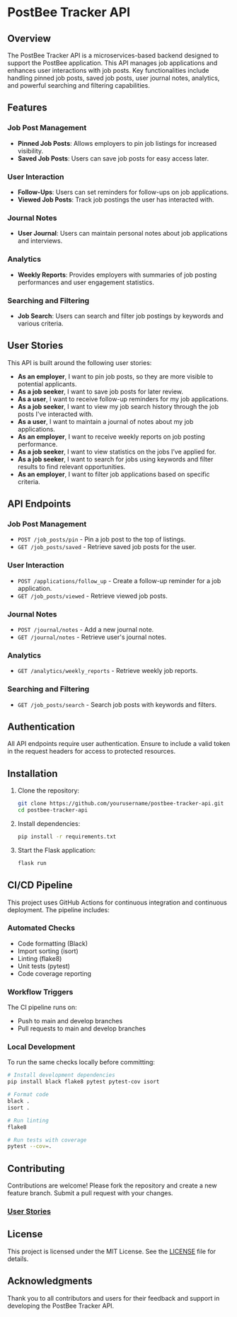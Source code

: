 
# PostBee Tracker API

## Overview

The PostBee Tracker API is a microservices-based backend designed to support the PostBee application. This API manages job applications and enhances user interactions with job posts. Key functionalities include handling pinned job posts, saved job posts, user journal notes, analytics, and powerful searching and filtering capabilities.

## Features

### Job Post Management
- **Pinned Job Posts**: Allows employers to pin job listings for increased visibility.
- **Saved Job Posts**: Users can save job posts for easy access later.

### User Interaction
- **Follow-Ups**: Users can set reminders for follow-ups on job applications.
- **Viewed Job Posts**: Track job postings the user has interacted with.

### Journal Notes
- **User Journal**: Users can maintain personal notes about job applications and interviews.

### Analytics
- **Weekly Reports**: Provides employers with summaries of job posting performances and user engagement statistics.

### Searching and Filtering
- **Job Search**: Users can search and filter job postings by keywords and various criteria.

## User Stories

This API is built around the following user stories:

- **As an employer**, I want to pin job posts, so they are more visible to potential applicants.
- **As a job seeker**, I want to save job posts for later review.
- **As a user**, I want to receive follow-up reminders for my job applications.
- **As a job seeker**, I want to view my job search history through the job posts I've interacted with.
- **As a user**, I want to maintain a journal of notes about my job applications.
- **As an employer**, I want to receive weekly reports on job posting performance.
- **As a job seeker**, I want to view statistics on the jobs I’ve applied for.
- **As a job seeker**, I want to search for jobs using keywords and filter results to find relevant opportunities.
- **As an employer**, I want to filter job applications based on specific criteria.

## API Endpoints

### Job Post Management
- `POST /job_posts/pin` - Pin a job post to the top of listings.
- `GET /job_posts/saved` - Retrieve saved job posts for the user.

### User Interaction
- `POST /applications/follow_up` - Create a follow-up reminder for a job application.
- `GET /job_posts/viewed` - Retrieve viewed job posts.

### Journal Notes
- `POST /journal/notes` - Add a new journal note.
- `GET /journal/notes` - Retrieve user's journal notes.

### Analytics
- `GET /analytics/weekly_reports` - Retrieve weekly job reports.

### Searching and Filtering
- `GET /job_posts/search` - Search job posts with keywords and filters.

## Authentication

All API endpoints require user authentication. Ensure to include a valid token in the request headers for access to protected resources.

## Installation

1. Clone the repository:
   ```bash
   git clone https://github.com/yourusername/postbee-tracker-api.git
   cd postbee-tracker-api
   ```

2. Install dependencies:
   ```bash
   pip install -r requirements.txt
   ```

4. Start the Flask application:
   ```bash
   flask run
   ```

## CI/CD Pipeline

This project uses GitHub Actions for continuous integration and continuous deployment. The pipeline includes:

### Automated Checks
- Code formatting (Black)
- Import sorting (isort)
- Linting (flake8)
- Unit tests (pytest)
- Code coverage reporting

### Workflow Triggers
The CI pipeline runs on:
- Push to main and develop branches
- Pull requests to main and develop branches

### Local Development
To run the same checks locally before committing:

```bash
# Install development dependencies
pip install black flake8 pytest pytest-cov isort

# Format code
black .
isort .

# Run linting
flake8

# Run tests with coverage
pytest --cov=.
```

## Contributing

Contributions are welcome! Please fork the repository and create a new feature branch. Submit a pull request with your changes.

### [User Stories](https://www.notion.so/PostBee-API-User-Stories-149e6a4d98f280849601e17fcdfd7efc?pvs=4)

## License

This project is licensed under the MIT License. See the [LICENSE](LICENSE) file for details.

## Acknowledgments

Thank you to all contributors and users for their feedback and support in developing the PostBee Tracker API.
